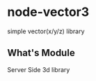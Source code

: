 node-vector3
============

simple vector(x/y/z) library

What's Module
-------------
Server Side 3d library
